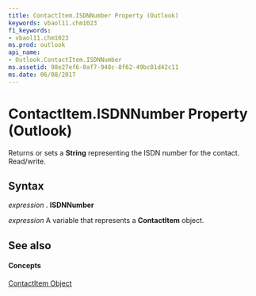 ```yaml
---
title: ContactItem.ISDNNumber Property (Outlook)
keywords: vbaol11.chm1023
f1_keywords:
- vbaol11.chm1023
ms.prod: outlook
api_name:
- Outlook.ContactItem.ISDNNumber
ms.assetid: 98e27ef6-0af7-948c-8f62-49bc01d42c11
ms.date: 06/08/2017
---
```



# ContactItem.ISDNNumber Property (Outlook)

Returns or sets a  **String** representing the ISDN number for the contact. Read/write.


## Syntax

 _expression_ . **ISDNNumber**

 _expression_ A variable that represents a **ContactItem** object.


## See also


#### Concepts


[ContactItem Object](Outlook.ContactItem.md)

